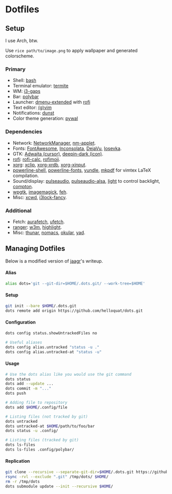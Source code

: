 # Dotfiles

## Setup

I use Arch, btw.

Use `rice path/to/image.png` to apply wallpaper and generated colorscheme.  

### Primary
- Shell: [bash](https://www.gnu.org/software/bash/)
- Terminal emulator: [termite](https://github.com/thestinger/termite)
- WM: [i3-gaps](https://github.com/Airblader/i3)  
- Bar: [polybar](https://github.com/jaagr/polybar)  
- Launcher: [dmenu-extended](https://github.com/MarkHedleyJones/dmenu-extended) with [rofi](https://github.com/DaveDavenport/rofi)  
- Text editor: [(g)vim](https://www.archlinux.org/packages/extra/x86_64/gvim/)
- Notifications: [dunst](https://github.com/dunst-project/dunst)  
- Color theme generation: [pywal](https://github.com/dylanaraps/pywal)  

### Dependencies
- Network: [NetworkManager](https://www.archlinux.org/packages/extra/x86_64/networkmanager/), [nm-applet](https://www.archlinux.org/packages/extra/x86_64/network-manager-applet/).
- Fonts: [FontAwesome](https://aur.archlinux.org/packages/ttf-font-awesome/), [Inconsolata](https://www.archlinux.org/packages/community/any/ttf-inconsolata/), [DejaVu](https://www.archlinux.org/packages/extra/any/ttf-dejavu/), [Iosevka](https://github.com/be5invis/Iosevka).
- GTK: [Adwaita (cursor)](https://www.archlinux.org/packages/?name=gnome-themes-extra), [deepin-dark (icon)](https://www.archlinux.org/packages/community/any/deepin-icon-theme/).
- [rofi](https://github.com/davatorium/rofi): [rofi-calc](https://github.com/svenstaro/rofi-calc), [rofimoji](https://github.com/fdw/rofimoji).
- [xorg](https://www.archlinux.org/groups/x86_64/xorg/): [xclip](https://github.com/astrand/xclip), [xorg-xrdb](https://www.archlinux.org/packages/extra/x86_64/xorg-xrdb/), [xorg-xinput](https://www.archlinux.org/packages/extra/x86_64/xorg-xinput/). 
- [powerline-shell](https://github.com/b-ryan/powerline-shell), [powerline-fonts](https://github.com/powerline/fonts), [vundle](https://github.com/VundleVim/Vundle.vim), [mkpdf](https://github.com/seifferth/mkpdf) for vimtex LaTeX compilation.
- Sound/display: [pulseaudio](https://www.archlinux.org/packages/?name=pulseaudio), [pulseaudio-alsa](https://www.archlinux.org/packages/extra/any/pulseaudio-alsa/), [light](https://github.com/haikarainen/light) to control backlight, [compton](https://github.com/chjj/compton).
- [wpgtk](https://github.com/deviantfero/wpgtk), [imagemagick](https://github.com/ImageMagick/ImageMagick), [feh](https://www.archlinux.org/packages/extra/x86_64/feh/).
- Misc: [xcwd](https://github.com/schischi/xcwd), [i3lock-fancy](https://github.com/meskarune/i3lock-fancy). 

### Additional
- Fetch: [aurafetch](https://gitlab.com/LionessAlana/aurafetch), [ufetch](https://gitlab.com/jschx/ufetch).
- [ranger](https://github.com/ranger/ranger): [w3m](https://www.archlinux.org/packages/extra/x86_64/w3m/), [highlight](https://github.com/tajmone/highlight).
- Misc: [thunar](https://www.archlinux.org/packages/extra/x86_64/thunar/), [nomacs](https://github.com/nomacs/nomacs), [okular](https://www.archlinux.org/packages/extra/x86_64/okular/), [yad](https://github.com/v1cont/yad).


## Managing Dotfiles

Below is a modified version of [jaagr](https://github.com/jaagr/dots)'s writeup.

#### Alias
~~~ sh
alias dots='git --git-dir=$HOME/.dots.git/ --work-tree=$HOME'
~~~

#### Setup
~~~ sh
git init --bare $HOME/.dots.git
dots remote add origin https://github.com/helloquat/dots.git
~~~

#### Configuration
~~~ sh
dots config status.showUntrackedFiles no

# Useful aliases
dots config alias.untracked "status -u ."
dots config alias.untracked-at "status -u"
~~~

#### Usage
~~~ sh
# Use the dots alias like you would use the git command
dots status
dots add --update ...
dots commit -m "..."
dots push

# Adding file to repository
dots add $HOME/.config/file

# Listing files (not tracked by git)
dots untracked
dots untracked-at $HOME/path/to/foo/bar
dots status -u .config/

# Listing files (tracked by git)
dots ls-files
dots ls-files .config/polybar/
~~~

#### Replication
~~~ sh
git clone --recursive --separate-git-dir=$HOME/.dots.git https://github.com/helloquat/dots.git /tmp/dots
rsync -rvl --exclude ".git" /tmp/dots/ $HOME/
rm -r /tmp/dots
dots submodule update --init --recursive $HOME/
~~~
